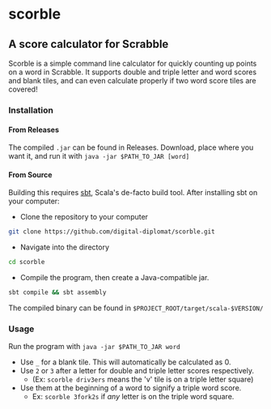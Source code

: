 # scorble
## A score calculator for Scrabble

Scorble is a simple command line calculator for quickly counting up points on a
word in Scrabble. It supports double and triple letter and word scores and blank
tiles, and can even calculate properly if two word score tiles are covered!

### Installation

#### From Releases

The compiled `.jar` can be found in Releases. Download, place where you want it,
and run it with `java -jar $PATH_TO_JAR [word]`

#### From Source

Building this requires [sbt](https://www.scala-sbt.org/), Scala's de-facto build
tool. After installing sbt on your computer:

- Clone the repository to your computer
```sh
git clone https://github.com/digital-diplomat/scorble.git
```
- Navigate into the directory
```sh
cd scorble
```
- Compile the program, then create a Java-compatible jar.
```sh
sbt compile && sbt assembly
```

The compiled binary can be found in `$PROJECT_ROOT/target/scala-$VERSION/`

### Usage

Run the program with `java -jar $PATH_TO_JAR word`

- Use `_` for a blank tile. This will automatically be calculated as 0.
- Use `2` or `3` after a letter for double and triple letter scores respectively.
  - (Ex: `scorble driv3ers` means the 'v' tile is on a triple letter square)
- Use them at the beginning of a word to signify a triple word score.
  - Ex: `scorble 3fork2s` if _any_ letter is on the triple word square.
